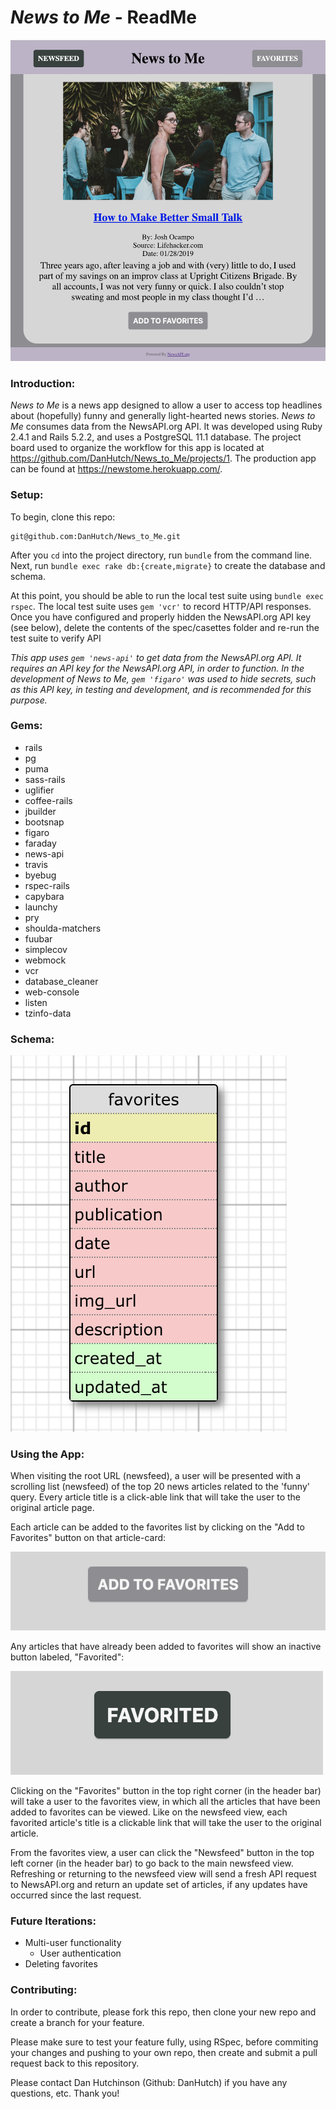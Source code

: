 # *News to Me* - ReadMe

![main screenshot](./readme_imgs/main.png)

### Introduction:

*News to Me* is a news app designed to allow a user to access top headlines about (hopefully) funny and generally light-hearted news stories. *News to Me* consumes data from the NewsAPI.org API. It was developed using Ruby 2.4.1 and Rails 5.2.2, and uses a PostgreSQL 11.1 database. The project board used to organize the workflow for this app is located at https://github.com/DanHutch/News_to_Me/projects/1. The production app can be found at https://newstome.herokuapp.com/.

### Setup:

To begin, clone this repo:

```
git@github.com:DanHutch/News_to_Me.git
```
After you `cd` into the project directory, run `bundle` from the command line.
Next, run `bundle exec rake db:{create,migrate}` to create the database and schema.

At this point, you should be able to run the local test suite using `bundle exec rspec`.
The local test suite uses `gem 'vcr'` to record HTTP/API responses. Once you have configured and properly hidden the NewsAPI.org API key (see below), delete the contents of the spec/casettes folder and re-run the test suite to verify API

*This app uses `gem 'news-api'` to get data from the NewsAPI.org API. It requires an API key for the NewsAPI.org API, in order to function. In the development of News to Me, `gem 'figaro'` was used to hide secrets, such as this API key, in testing and development, and is recommended for this purpose.*



### Gems:

- rails
- pg
- puma
- sass-rails
- uglifier
- coffee-rails
- jbuilder
- bootsnap
- figaro
- faraday
- news-api
- travis
- byebug
- rspec-rails
- capybara
- launchy
- pry
- shoulda-matchers
- fuubar
- simplecov
- webmock
- vcr
- database_cleaner
- web-console
- listen
- tzinfo-data

### Schema:

![Schema Diagram](./readme_imgs/schema_diagram.png)

### Using the App:
  When visiting the root URL (newsfeed), a user will be presented with a scrolling list (newsfeed) of the top 20 news articles related to the 'funny' query. Every article title is a click-able link that will take the user to the original article page.

  Each article can be added to the favorites list by clicking on the "Add to Favorites" button on that article-card:

  ![Add to Favorites Button](./readme_imgs/add_favorite.png)

  Any articles that have already been added to favorites will show an inactive button labeled, "Favorited":

  ![Add to Favorites Button](./readme_imgs/favorited.png)

  Clicking on the "Favorites" button in the top right corner (in the header bar) will take a user to the favorites view, in which all the articles that have been added to favorites can be viewed. Like on the newsfeed view, each favorited article's title is a clickable link that will take the user to the original article.

  From the favorites view, a user can click the "Newsfeed" button in the top left corner (in the header bar) to go back to the main newsfeed view. Refreshing or returning to the newsfeed view will send a fresh API request to NewsAPI.org and return an update set of articles, if any updates have occurred since the last request.



### Future Iterations:

- Multi-user functionality
  - User authentication
- Deleting favorites

### Contributing:

In order to contribute, please fork this repo, then clone your new repo and create a branch for your feature.

Please make sure to test your feature fully, using RSpec, before commiting your changes and pushing to your own repo, then create and submit a pull request back to this repository.

Please contact Dan Hutchinson (Github: DanHutch) if you have any questions, etc. Thank you!
